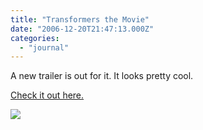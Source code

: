 ```yaml
---
title: "Transformers the Movie"
date: "2006-12-20T21:47:13.000Z"
categories: 
  - "journal"
---
```


A new trailer is out for it. It looks pretty cool.

[Check it out here.](http://movies.yahoo.com/feature/transformers_hd.html)

![](http://us.movies1.yimg.com/movies.yahoo.com/images/hv/photo/movie_pix/paramount_pictures/transformers/transformers_bigteaserposter.jpg)

